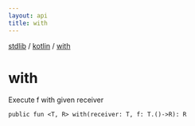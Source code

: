 ```yaml
---
layout: api
title: with
---
```

[stdlib](../index.md) / [kotlin](index.md) / [with](with.md)

# with
Execute f with given receiver
```
public fun <T, R> with(receiver: T, f: T.()->R): R
```
